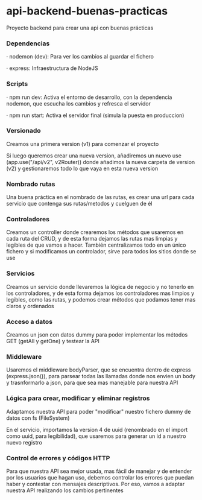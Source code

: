 # api-backend-buenas-practicas
Proyecto backend para crear una api con buenas prácticas

### Dependencias
· nodemon (dev): Para ver los cambios al guardar el fichero

· express: Infraestructura de NodeJS

### Scripts
· npm run dev: Activa el entorno de desarrollo, con la dependencia nodemon, que escucha los cambios y refresca el servidor

· npm run start: Activa el servidor final (simula la puesta en produccion)

### Versionado
Creamos una primera version (v1) para comenzar el proyecto

Si luego queremos crear una nueva version, añadiremos un nuevo use (app.use("/api/v2", v2Router)) donde añadimos la nueva carpeta de version (v2) y gestionaremos todo lo que vaya en esta nueva version

### Nombrado rutas
Una buena práctica en el nombrado de las rutas, es crear una url para cada servicio que contenga sus rutas/metodos y cuelguen de él

### Controladores
Creamos un controller donde crearemos los métodos que usaremos en cada ruta del CRUD, y de esta forma dejamos las rutas mas limpias y legibles de que vamos a hacer. También centralizamos todo en un único fichero y si modificamos un controlador, sirve para todos los sitios donde se use

### Servicios
Creamos un servicio donde llevaremos la lógica de negocio y no tenerlo en los controladores, y de esta forma dejamos los controladores mas limpios y legibles, como las rutas, y podemos crear métodos que podamos tener mas claros y ordenados

### Acceso a datos
Creamos un json con datos dummy para poder implementar los métodos GET (getAll y getOne) y testear la API

### Middleware
Usaremos el middleware bodyParser, que se encuentra dentro de express (express.json()), para parsear todas las llamadas donde nos envien un body y trasnformarlo a json, para que sea mas manejable para nuestra API 

### Lógica para crear, modificar y eliminar registros
Adaptamos nuestra API para poder "modificar" nuestro fichero dummy de datos con fs (FileSystem)

En el servicio, importamos la version 4 de uuid (renombrado en el import como uuid, para legibilidad), que usaremos para generar un id a nuestro nuevo registro

### Control de errores y códigos HTTP
Para que nuestra API sea mejor usada, mas fácil de manejar y de entender por los usuarios que hagan uso, debemos controlar los errores que puedan haber y contestar con mensajes descriptivos. Por eso, vamos a adaptar nuestra API realizando los cambios pertinentes